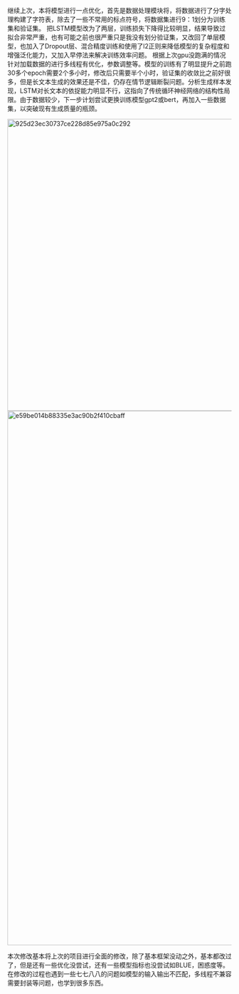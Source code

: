 继续上次，本将模型进行一点优化，首先是数据处理模块将，将数据进行了分字处理构建了字符表，除去了一些不常用的标点符号，将数据集进行9：1划分为训练集和验证集。
把LSTM模型改为了两层，训练损失下降得比较明显，结果导致过拟合非常严重，也有可能之前也很严重只是我没有划分验证集，又改回了单层模型，也加入了Dropout层、混合精度训练和使用了l2正则来降低模型的复杂程度和增强泛化能力，又加入早停法来解决训练效率问题。
根据上次gpu没跑满的情况针对加载数据的进行多线程有优化，参数调整等。模型的训练有了明显提升之前跑30多个epoch需要2个多小时，修改后只需要半个小时，验证集的收敛比之前好很多，但是长文本生成的效果还是不佳，仍存在情节逻辑断裂问题。分析生成样本发
现，LSTM对长文本的依捉能力明显不行，这指向了传统循环神经网络的结构性局限。由于数据较少，下一步计划尝试更换训练模型gpt2或bert，再加入一些数据集，以突破现有生成质量的瓶颈。

<img width="655" alt="925d23ec30737ce228d85e975a0c292" src="https://github.com/user-attachments/assets/2b23445f-4830-44ba-a231-0fd2c3e6f1fa" />

<img width="1199" alt="e59be014b88335e3ac90b2f410cbaff" src="https://github.com/user-attachments/assets/c3cdcf6b-00b5-4dad-90f4-4fd3dbda716d" />

本次修改基本将上次的项目进行全面的修改，除了基本框架没动之外，基本都改过了，但是还有一些优化没尝试，还有一些模型指标也没尝试如BLUE，困惑度等。在修改的过程也遇到一些七七八八的问题如模型的输入输出不匹配，多线程不兼容需要封装等问题，也学到很多东西。
